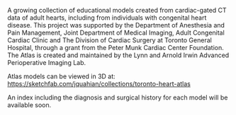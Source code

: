 A growing collection of educational models created from cardiac-gated CT data of adult hearts, including from individuals with congenital heart disease. 
This project was supported by the Department of Anesthesia and Pain Management, Joint Department of Medical Imaging, Adult Congenital Cardiac Clinic and The Division of Cardiac Surgery at Toronto General Hospital, through a grant from the Peter Munk Cardiac Center Foundation.
The Atlas is created and maintained by the Lynn and Arnold Irwin Advanced Perioperative Imaging Lab.

Atlas models can be viewed in 3D at: https://sketchfab.com/jquahian/collections/toronto-heart-atlas

An index including the diagnosis and surgical history for each model will be available soon.
